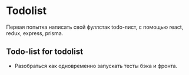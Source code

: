 # Todolist
Первая попытка написать свой фуллстак todo-лист, с помощью react, redux, express, prisma.

## Todo-list for todolist
- Разобраться как одновременно запускать тесты бэка и фронта.
